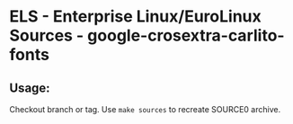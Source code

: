 # ELS - Enterprise Linux/EuroLinux Sources - google-crosextra-carlito-fonts
 
## Usage:
  Checkout branch or tag. Use `make sources` to recreate  SOURCE0 archive.
